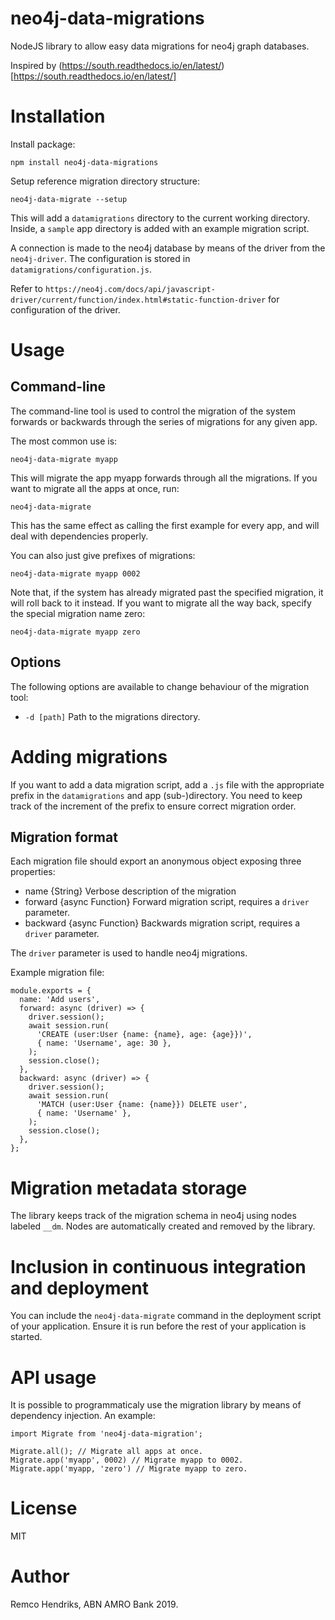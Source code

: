 # neo4j-data-migrations

NodeJS library to allow easy data migrations for neo4j graph databases.

Inspired by (https://south.readthedocs.io/en/latest/)[https://south.readthedocs.io/en/latest/]

# Installation

Install package:

`npm install neo4j-data-migrations`

Setup reference migration directory structure:

`neo4j-data-migrate --setup`

This will add a `datamigrations` directory to the current working directory. Inside, a `sample` app directory is added with an example migration script.

A connection is made to the neo4j database by means of the driver from the `neo4j-driver`. The configuration is stored in `datamigrations/configuration.js`.

Refer to `https://neo4j.com/docs/api/javascript-driver/current/function/index.html#static-function-driver` for configuration of the driver.

# Usage

## Command-line

The command-line tool is used to control the migration of the system forwards or backwards through the series of migrations for any given app.

The most common use is:

`neo4j-data-migrate myapp`

This will migrate the app myapp forwards through all the migrations. If you want to migrate all the apps at once, run:

`neo4j-data-migrate`

This has the same effect as calling the first example for every app, and will deal with dependencies properly.

You can also just give prefixes of migrations:

`neo4j-data-migrate myapp 0002`

Note that, if the system has already migrated past the specified migration, it will roll back to it instead. If you want to migrate all the way back, specify the special migration name zero:

`neo4j-data-migrate myapp zero`

## Options

The following options are available to change behaviour of the migration tool:

- `-d [path]` Path to the migrations directory.

# Adding migrations

If you want to add a data migration script, add a `.js` file with the appropriate prefix in the `datamigrations` and app (sub-)directory. You need to keep track of the increment of the prefix to ensure correct migration order.

## Migration format

Each migration file should export an anonymous object exposing three properties:
- name {String} Verbose description of the migration
- forward {async Function} Forward migration script, requires a `driver` parameter.
- backward {async Function} Backwards migration script, requires a `driver` parameter.

The `driver` parameter is used to handle neo4j migrations.

Example migration file:

```
module.exports = {
  name: 'Add users',
  forward: async (driver) => {
    driver.session();
    await session.run(
      'CREATE (user:User {name: {name}, age: {age}})',
      { name: 'Username', age: 30 },
    );
    session.close();
  },
  backward: async (driver) => {
    driver.session();
    await session.run(
      'MATCH (user:User {name: {name}}) DELETE user',
      { name: 'Username' },
    );
    session.close();
  },
};
```

# Migration metadata storage

The library keeps track of the migration schema in neo4j using nodes labeled `__dm`. Nodes are automatically created and removed by the library.

# Inclusion in continuous integration and deployment

You can include the `neo4j-data-migrate` command in the deployment script of your application. Ensure it is run before the rest of your application is started.

# API usage

It is possible to programmaticaly use the migration library by means of dependency injection. An example:

```
import Migrate from 'neo4j-data-migration';

Migrate.all(); // Migrate all apps at once.
Migrate.app('myapp', 0002) // Migrate myapp to 0002.
Migrate.app('myapp, 'zero') // Migrate myapp to zero.
```

# License

MIT

# Author

Remco Hendriks, ABN AMRO Bank 2019.